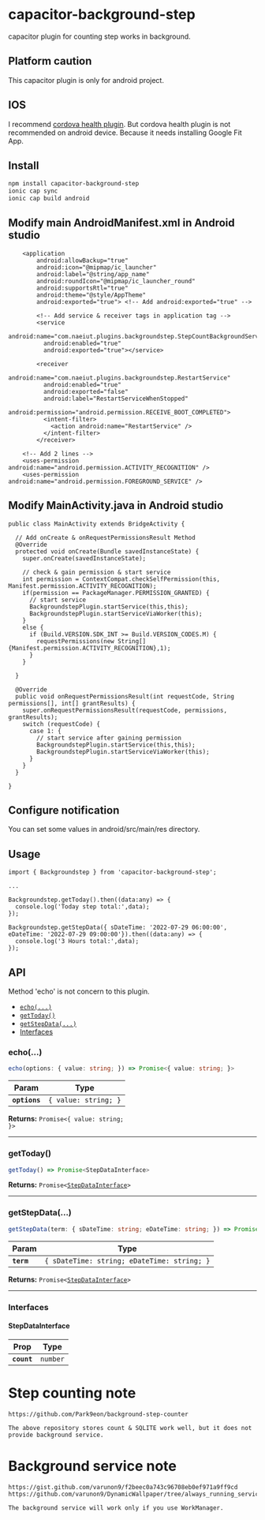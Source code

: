 # capacitor-background-step

capacitor plugin for counting step works in background.

## Platform caution

This capacitor plugin is only for android project.

## IOS

I recommend [cordova health plugin](https://github.com/dariosalvi78/cordova-plugin-health).
But cordova health plugin is not recommended on android device. Because it needs installing Google Fit App.

## Install

```bash
npm install capacitor-background-step
ionic cap sync
ionic cap build android

```

## Modify main AndroidManifest.xml in Android studio

```
    <application
        android:allowBackup="true"
        android:icon="@mipmap/ic_launcher"
        android:label="@string/app_name"
        android:roundIcon="@mipmap/ic_launcher_round"
        android:supportsRtl="true"
        android:theme="@style/AppTheme"
        android:exported="true"> <!-- Add android:exported="true" -->
```

```
        <!-- Add service & receiver tags in application tag -->
        <service
          android:name="com.naeiut.plugins.backgroundstep.StepCountBackgroundService"
          android:enabled="true"
          android:exported="true"></service>

        <receiver
          android:name="com.naeiut.plugins.backgroundstep.RestartService"
          android:enabled="true"
          android:exported="false"
          android:label="RestartServiceWhenStopped"
          android:permission="android.permission.RECEIVE_BOOT_COMPLETED">
          <intent-filter>
            <action android:name="RestartService" />
          </intent-filter>
        </receiver>
```

```
    <!-- Add 2 lines -->
    <uses-permission android:name="android.permission.ACTIVITY_RECOGNITION" />
    <uses-permission android:name="android.permission.FOREGROUND_SERVICE" />
```

## Modify MainActivity.java in Android studio

```
public class MainActivity extends BridgeActivity {

  // Add onCreate & onRequestPermissionsResult Method
  @Override
  protected void onCreate(Bundle savedInstanceState) {
    super.onCreate(savedInstanceState);

    // check & gain permission & start service
    int permission = ContextCompat.checkSelfPermission(this, Manifest.permission.ACTIVITY_RECOGNITION);
    if(permission == PackageManager.PERMISSION_GRANTED) {
      // start service
      BackgroundstepPlugin.startService(this,this);
      BackgroundstepPlugin.startServiceViaWorker(this);
    }
    else {
      if (Build.VERSION.SDK_INT >= Build.VERSION_CODES.M) {
        requestPermissions(new String[]{Manifest.permission.ACTIVITY_RECOGNITION},1);
      }
    }

  }

  @Override
  public void onRequestPermissionsResult(int requestCode, String permissions[], int[] grantResults) {
    super.onRequestPermissionsResult(requestCode, permissions, grantResults);
    switch (requestCode) {
      case 1: {
        // start service after gaining permission
        BackgroundstepPlugin.startService(this,this);
        BackgroundstepPlugin.startServiceViaWorker(this);
      }
    }
  }

}
```

## Configure notification

You can set some values in android/src/main/res directory.

## Usage

```
import { Backgroundstep } from 'capacitor-background-step';

...

Backgroundstep.getToday().then((data:any) => {
  console.log('Today step total:',data);
});

Backgroundstep.getStepData({ sDateTime: '2022-07-29 06:00:00', eDateTime: '2022-07-29 09:00:00'}).then((data:any) => {
  console.log('3 Hours total:',data);
});

```

## API

Method 'echo' is not concern to this plugin.

<docgen-index>

- [`echo(...)`](#echo)
- [`getToday()`](#gettoday)
- [`getStepData(...)`](#getstepdata)
- [Interfaces](#interfaces)

</docgen-index>

<docgen-api>
<!--Update the source file JSDoc comments and rerun docgen to update the docs below-->

### echo(...)

```typescript
echo(options: { value: string; }) => Promise<{ value: string; }>
```

| Param         | Type                            |
| ------------- | ------------------------------- |
| **`options`** | <code>{ value: string; }</code> |

**Returns:** <code>Promise&lt;{ value: string; }&gt;</code>

---

### getToday()

```typescript
getToday() => Promise<StepDataInterface>
```

**Returns:** <code>Promise&lt;<a href="#stepdatainterface">StepDataInterface</a>&gt;</code>

---

### getStepData(...)

```typescript
getStepData(term: { sDateTime: string; eDateTime: string; }) => Promise<StepDataInterface>
```

| Param      | Type                                                   |
| ---------- | ------------------------------------------------------ |
| **`term`** | <code>{ sDateTime: string; eDateTime: string; }</code> |

**Returns:** <code>Promise&lt;<a href="#stepdatainterface">StepDataInterface</a>&gt;</code>

---

### Interfaces

#### StepDataInterface

| Prop        | Type                |
| ----------- | ------------------- |
| **`count`** | <code>number</code> |

</docgen-api>

# Step counting note

```
https://github.com/Park9eon/background-step-counter

The above repository stores count & SQLITE work well, but it does not provide background service.

```

# Background service note

```
https://gist.github.com/varunon9/f2beec0a743c96708eb0ef971a9ff9cd
https://github.com/varunon9/DynamicWallpaper/tree/always_running_service

The background service will work only if you use WorkManager.
```
